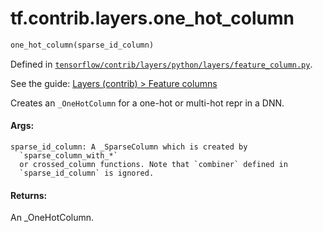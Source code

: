 <div itemscope itemtype="http://developers.google.com/ReferenceObject">
<meta itemprop="name" content="tf.contrib.layers.one_hot_column" />
</div>

# tf.contrib.layers.one_hot_column

``` python
one_hot_column(sparse_id_column)
```



Defined in [`tensorflow/contrib/layers/python/layers/feature_column.py`](https://www.tensorflow.org/code/tensorflow/contrib/layers/python/layers/feature_column.py).

See the guide: [Layers (contrib) > Feature columns](../../../../../api_guides/python/contrib.layers.md#Feature_columns)

Creates an `_OneHotColumn` for a one-hot or multi-hot repr in a DNN.

#### Args:

    sparse_id_column: A _SparseColumn which is created by
      `sparse_column_with_*`
      or crossed_column functions. Note that `combiner` defined in
      `sparse_id_column` is ignored.


#### Returns:

  An _OneHotColumn.
